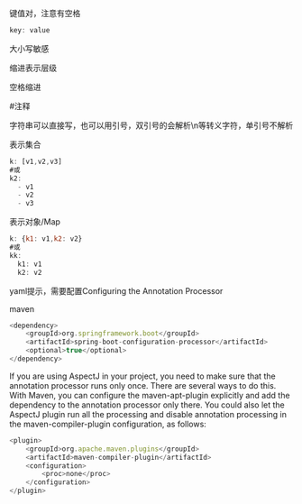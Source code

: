 键值对，注意有空格

```javascript
key: value
```



大小写敏感

缩进表示层级

空格缩进

#注释

字符串可以直接写，也可以用引号，双引号的会解析\n等转义字符，单引号不解析



表示集合

```javascript
k: [v1,v2,v3]
#或
k2:
  - v1
  - v2
  - v3
```

表示对象/Map

```javascript
k: {k1: v1,k2: v2}
#或
kk:
  k1: v1
  k2: v2
```



yaml提示，需要配置Configuring the Annotation Processor

maven

```javascript
<dependency>
    <groupId>org.springframework.boot</groupId>
    <artifactId>spring-boot-configuration-processor</artifactId>
    <optional>true</optional>
</dependency>
```

	

If you are using AspectJ in your project, you need to make sure that the annotation processor runs only once. There are several ways to do this. With Maven, you can configure the maven-apt-plugin explicitly and add the dependency to the annotation processor only there. You could also let the AspectJ plugin run all the processing and disable annotation processing in the maven-compiler-plugin configuration, as follows:

```javascript
<plugin>
    <groupId>org.apache.maven.plugins</groupId>
    <artifactId>maven-compiler-plugin</artifactId>
    <configuration>
        <proc>none</proc>
    </configuration>
</plugin>
```

